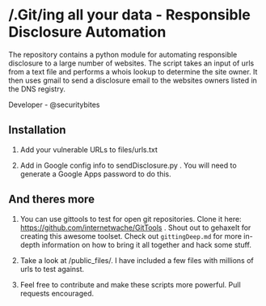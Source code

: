 
/.Git/ing all your data - Responsible Disclosure Automation
=========================================================

The repository contains a python module for automating 
responsible disclosure to a large number of websites. The script
takes an input of urls from a text file and performs a whois lookup
to determine the site owner. It then uses gmail to send a disclosure email
to the websites owners listed in the DNS registry. 

Developer - @securitybites

## Installation

1. Add your vulnerable URLs to files/urls.txt

2. Add in Google config info to sendDisclosure.py . You will need to generate a Google Apps password to do this.


## And theres more

1. You can use gittools to test for open git repositories. Clone it here: https://github.com/internetwache/GitTools . Shout out to gehaxeIt for creating this awesome toolset. Check out `gittingDeep.md` for more in-depth information on how to bring it all together and hack some stuff.

2. Take a look at /public\_files/. I have included a few files with millions of urls to test against.

3. Feel free to contribute and make these scripts more powerful. Pull requests encouraged.